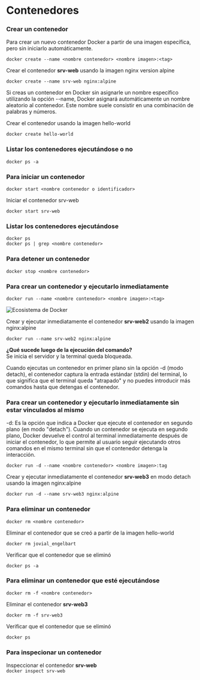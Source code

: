 # Contenedores

### Crear un contenedor
Para crear un nuevo contenedor Docker a partir de una imagen específica, pero sin iniciarlo automáticamente. 

```
docker create --name <nombre contenedor> <nombre imagen>:<tag>
```
Crear el contenedor  **srv-web** usando la imagen nginx version alpine  

````docker create --name srv-web nginx:alpine````

Si creas un contenedor en Docker sin asignarle un nombre específico utilizando la opción --name, Docker asignará automáticamente un nombre aleatorio al contenedor. Este nombre suele consistir en una combinación de palabras y números.  

Crear el contenedor usando la imagen hello-world  

````docker create hello-world````

### Listar los contenedores ejecutándose o no

```
docker ps -a
```

### Para iniciar un contenedor

```
docker start <nombre contenedor o identificador>
```
Iniciar el contenedor srv-web  

````docker start srv-web````

### Listar los contenedores ejecutándose
```
docker ps 
docker ps | grep <nombre contenedor>
```

### Para detener un contenedor

```
docker stop <nombre contenedor>
```

### Para crear un contenedor y ejecutarlo inmediatamente

```
docker run --name <nombre contenedor> <nombre imagen>:<tag>
```
![Ecosistema de Docker](img/dockerRun.PNG)

Crear y ejecutar inmediatamente el contenedor **srv-web2** usando la imagen nginx:alpine  

````docker run --name srv-web2 nginx:alpine````

**¿Qué sucede luego de la ejecución del comando?**  
Se inicia el servidor y la terminal queda bloqueada.

Cuando ejecutas un contenedor en primer plano sin la opción -d (modo detach), el contenedor captura la entrada estándar (stdin) del terminal, lo que significa que el terminal queda "atrapado" y no puedes introducir más comandos hasta que detengas el contenedor.

### Para crear un contenedor y ejecutarlo inmediatamente sin estar vinculados al mismo
-d: Es la opción que indica a Docker que ejecute el contenedor en segundo plano (en modo "detach").
Cuando un contenedor se ejecuta en segundo plano, Docker devuelve el control al terminal inmediatamente después de iniciar el contenedor, lo que permite al usuario seguir ejecutando otros comandos en el mismo terminal sin que el contenedor detenga la interacción.

```
docker run -d --name <nombre contenedor> <nombre imagen>:tag
```
Crear y ejecutar inmediatamente el contenedor **srv-web3** en modo detach usando la imagen nginx:alpine  

````docker run -d --name srv-web3 nginx:alpine````

### Para eliminar un contenedor

```
docker rm <nombre contenedor>
```
Eliminar el contenedor que se creó a partir de la imagen hello-world  

````docker rm jovial_engelbart````

Verificar que el contenedor que se eliminó  

````docker ps -a````

### Para eliminar un contenedor que esté ejecutándose

```
docker rm -f <nombre contenedor>
```
Eliminar el contenedor **srv-web3**  

````docker rm -f srv-web3````

Verificar que el contenedor que se eliminó  

````docker ps````

### Para inspecionar un contenedor 

Inspeccionar el contenedor **srv-web**  
````docker inspect srv-web````
